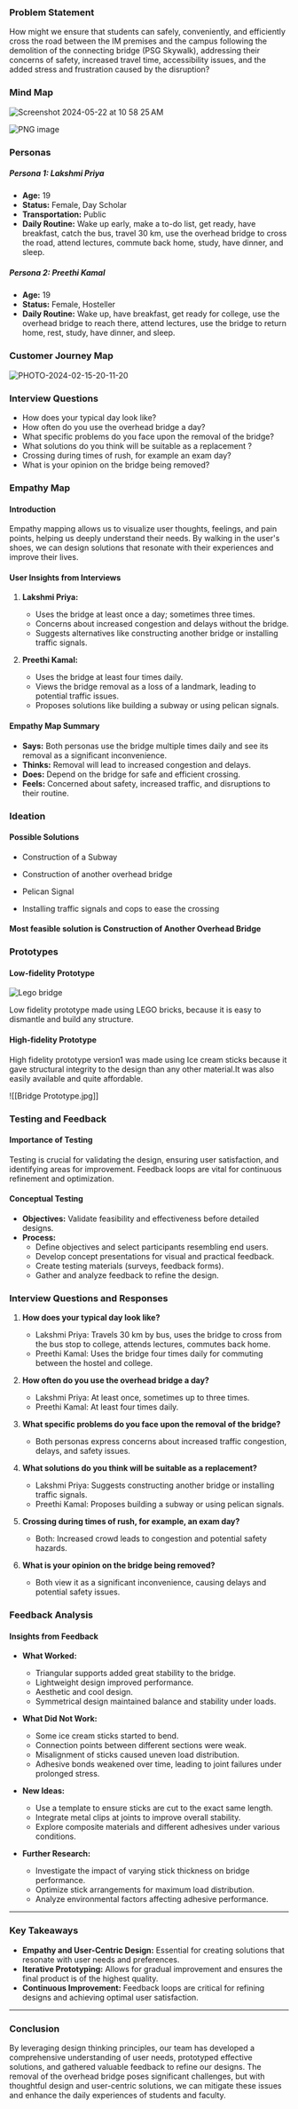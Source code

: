   
### Problem Statement

How might we ensure that students can safely, conveniently, and efficiently cross the road between the IM premises and the campus following the demolition of the connecting bridge (PSG Skywalk), addressing their concerns of safety, increased travel time, accessibility issues, and the added stress and frustration caused by the disruption?

### Mind Map

![Screenshot 2024-05-22 at 10 58 25 AM](https://github.com/akashShanmugraj/programming-notes/assets/65720968/9b2c6c24-f8b6-4639-9f50-8564ad716448)

![PNG image](https://github.com/akashShanmugraj/programming-notes/assets/65720968/619d7637-c05c-48b8-9f5b-08e35ebffa3c)


### Personas

##### Persona 1: Lakshmi Priya
- **Age:** 19
- **Status:** Female, Day Scholar
- **Transportation:** Public
- **Daily Routine:** Wake up early, make a to-do list, get ready, have breakfast, catch the bus, travel 30 km, use the overhead bridge to cross the road, attend lectures, commute back home, study, have dinner, and sleep.

##### Persona 2: Preethi Kamal
- **Age:** 19
- **Status:** Female, Hosteller
- **Daily Routine:** Wake up, have breakfast, get ready for college, use the overhead bridge to reach there, attend lectures, use the bridge to return home, rest, study, have dinner, and sleep.

### Customer Journey Map

![PHOTO-2024-02-15-20-11-20](https://github.com/akashShanmugraj/programming-notes/assets/65720968/e5dd708f-e672-4a5d-95c1-0c16dd5056f2)

### Interview Questions
- How does your typical day look like?
- How often do you use the overhead bridge a day?
- What specific problems do you face upon the removal of the bridge?
- What solutions do you think will be suitable as a replacement ?
- Crossing during times of rush, for example an exam day?
- What is your opinion on the bridge being removed?

### Empathy Map

#### Introduction
Empathy mapping allows us to visualize user thoughts, feelings, and pain points, helping us deeply understand their needs. By walking in the user's shoes, we can design solutions that resonate with their experiences and improve their lives.

#### User Insights from Interviews
1. **Lakshmi Priya:**
   - Uses the bridge at least once a day; sometimes three times.
   - Concerns about increased congestion and delays without the bridge.
   - Suggests alternatives like constructing another bridge or installing traffic signals.

2. **Preethi Kamal:**
   - Uses the bridge at least four times daily.
   - Views the bridge removal as a loss of a landmark, leading to potential traffic issues.
   - Proposes solutions like building a subway or using pelican signals.

#### Empathy Map Summary
- **Says:** Both personas use the bridge multiple times daily and see its removal as a significant inconvenience.
- **Thinks:** Removal will lead to increased congestion and delays.
- **Does:** Depend on the bridge for safe and efficient crossing.
- **Feels:** Concerned about safety, increased traffic, and disruptions to their routine.


### Ideation

#### Possible Solutions
- Construction of a Subway

- Construction of another overhead bridge

- Pelican Signal

- Installing traffic signals and cops to ease the crossing 

#### Most feasible solution is Construction of Another Overhead Bridge



### Prototypes

#### Low-fidelity Prototype

![Lego bridge](https://github.com/akashShanmugraj/programming-notes/assets/65720968/cbdc576d-f511-4b7c-8d1f-c98457a0a255)

Low fidelity prototype made using LEGO bricks, because it is easy to dismantle and build any structure.

#### High-fidelity Prototype
High fidelity prototype version1 was made using Ice cream sticks because it gave structural integrity to the design than any other material.It was also easily available and quite affordable.

![[Bridge Prototype.jpg]]
### Testing and Feedback

#### Importance of Testing
Testing is crucial for validating the design, ensuring user satisfaction, and identifying areas for improvement. Feedback loops are vital for continuous refinement and optimization.

#### Conceptual Testing
- **Objectives:** Validate feasibility and effectiveness before detailed designs.
- **Process:**
  - Define objectives and select participants resembling end users.
  - Develop concept presentations for visual and practical feedback.
  - Create testing materials (surveys, feedback forms).
  - Gather and analyze feedback to refine the design.

### Interview Questions and Responses

1. **How does your typical day look like?**
   - Lakshmi Priya: Travels 30 km by bus, uses the bridge to cross from the bus stop to college, attends lectures, commutes back home.
   - Preethi Kamal: Uses the bridge four times daily for commuting between the hostel and college.

2. **How often do you use the overhead bridge a day?**
   - Lakshmi Priya: At least once, sometimes up to three times.
   - Preethi Kamal: At least four times daily.

3. **What specific problems do you face upon the removal of the bridge?**
   - Both personas express concerns about increased traffic congestion, delays, and safety issues.

4. **What solutions do you think will be suitable as a replacement?**
   - Lakshmi Priya: Suggests constructing another bridge or installing traffic signals.
   - Preethi Kamal: Proposes building a subway or using pelican signals.

5. **Crossing during times of rush, for example, an exam day?**
   - Both: Increased crowd leads to congestion and potential safety hazards.

6. **What is your opinion on the bridge being removed?**
   - Both view it as a significant inconvenience, causing delays and potential safety issues.

### Feedback Analysis

#### Insights from Feedback
- **What Worked:**
  - Triangular supports added great stability to the bridge.
  - Lightweight design improved performance.
  - Aesthetic and cool design.
  - Symmetrical design maintained balance and stability under loads.

- **What Did Not Work:**
  - Some ice cream sticks started to bend.
  - Connection points between different sections were weak.
  - Misalignment of sticks caused uneven load distribution.
  - Adhesive bonds weakened over time, leading to joint failures under prolonged stress.

- **New Ideas:**
  - Use a template to ensure sticks are cut to the exact same length.
  - Integrate metal clips at joints to improve overall stability.
  - Explore composite materials and different adhesives under various conditions.

- **Further Research:**
  - Investigate the impact of varying stick thickness on bridge performance.
  - Optimize stick arrangements for maximum load distribution.
  - Analyze environmental factors affecting adhesive performance.

---

### Key Takeaways
- **Empathy and User-Centric Design:** Essential for creating solutions that resonate with user needs and preferences.
- **Iterative Prototyping:** Allows for gradual improvement and ensures the final product is of the highest quality.
- **Continuous Improvement:** Feedback loops are critical for refining designs and achieving optimal user satisfaction.

---

### Conclusion
By leveraging design thinking principles, our team has developed a comprehensive understanding of user needs, prototyped effective solutions, and gathered valuable feedback to refine our designs. The removal of the overhead bridge poses significant challenges, but with thoughtful design and user-centric solutions, we can mitigate these issues and enhance the daily experiences of students and faculty.